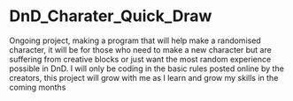 # DnD_Charater_Quick_Draw
Ongoing project, making a program that will help make a randomised character, it will be for those who need to make a new character but are suffering from creative blocks or just want the most random experience possible in DnD. I will only be coding in the basic rules posted online by the creators, this project will grow with me as I learn and grow my skills in the coming months
